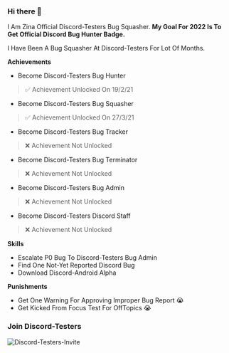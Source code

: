 ### Hi there 👋

I Am Zina Official Discord-Testers Bug Squasher. **My Goal For 2022 Is To Get Official Discord Bug Hunter Badge.**

I Have Been A Bug Squasher At Discord-Testers For Lot Of Months.

**Achievements** 
* Become Discord-Testers Bug Hunter 
> ✅ Achievement Unlocked On 19/2/21
* Become Discord-Testers Bug Squasher 
> ✅ Achievement Unlocked On 27/3/21
* Become Discord-Testers Bug Tracker 
> ❌ Achievement Not Unlocked
* Become Discord-Testers Bug Terminator 
> ❌ Achievement Not Unlocked
* Become Discord-Testers Bug Admin 
> ❌ Achievement Not Unlocked
* Become Discord-Testers Discord Staff 
> ❌ Achievement Not Unlocked

**Skills** 
* Escalate P0 Bug To Discord-Testers Bug Admin
* Find One Not-Yet Reported Discord Bug
* Download Discord-Android Alpha

**Punishments**
* Get One Warning For Approving Improper Bug Report 😭
* Get Kicked From Focus Test For OffTopics 😭

### Join Discord-Testers
![Discord-Testers-Invite](http://invidget.switchblade.xyz/discord-testers?language=tr)
